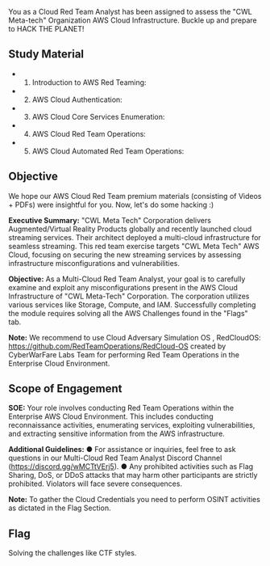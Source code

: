 You as a Cloud Red Team Analyst has been assigned to assess the "CWL Meta-tech" Organization AWS Cloud Infrastructure. Buckle up and prepare to HACK THE PLANET!

## Study Material
+ 1. Introduction to AWS Red Teaming: 
+ 2. AWS Cloud Authentication:
+ 3. AWS Cloud Core Services Enumeration: 
+ 4. AWS Cloud Red Team Operations: 
+ 5. AWS Cloud Automated Red Team Operations: 

## Objective
We hope our AWS Cloud Red Team premium materials (consisting of Videos + PDFs) were insightful for you. Now, let's do some hacking :)

**Executive Summary:**
"CWL Meta Tech" Corporation delivers Augmented/Virtual Reality Products globally and recently launched cloud streaming services. Their architect deployed a multi-cloud infrastructure for seamless streaming. This red team exercise targets "CWL Meta Tech" AWS Cloud, focusing on securing the new streaming services by assessing infrastructure misconfigurations and vulnerabilities.

**Objective:**
As a Multi-Cloud Red Team Analyst, your goal is to carefully examine and exploit any misconfigurations present in the AWS Cloud Infrastructure of "CWL Meta-Tech" Corporation. The corporation utilizes various services like Storage, Compute, and IAM. Successfully completing the module requires solving all the AWS Challenges found in the "Flags" tab.

**Note:**
We recommend to use Cloud Adversary Simulation OS , RedCloudOS: https://github.com/RedTeamOperations/RedCloud-OS created by CyberWarFare Labs Team for performing Red Team Operations in the Enterprise Cloud Environment.


## Scope of Engagement
**SOE:**
Your role involves conducting Red Team Operations within the Enterprise AWS Cloud Environment. This includes conducting reconnaissance activities, enumerating services, exploiting vulnerabilities, and extracting sensitive information from the AWS infrastructure.

**Additional Guidelines:**
● For assistance or inquiries, feel free to ask questions in our Multi-Cloud Red Team Analyst Discord Channel (https://discord.gg/wMCTtVErj5).
● Any prohibited activities such as Flag Sharing, DoS, or DDoS attacks that may harm other participants are strictly prohibited. Violators will face severe consequences.

**Note:**
To gather the Cloud Credentials you need to perform OSINT activities as dictated in the Flag Section.


## Flag
Solving the challenges like CTF styles.
